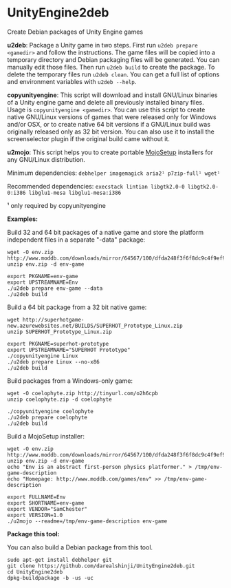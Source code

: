 UnityEngine2deb
===============

Create Debian packages of Unity Engine games

**u2deb**: Package a Unity game in two steps. First run `u2deb prepare <gamedir>` and follow the instructions.
The game files will be copied into a temporary directory and Debian packaging files will be generated.
You can manually edit those files. Then run `u2deb build` to create the package. To delete the temporary files
run `u2deb clean`. You can get a full list of options and environment variables with `u2deb --help`.

**copyunityengine**: This script will download and install GNU/Linux binaries of a Unity engine game and delete all previously
installed binary files. Usage is `copyunityengine <gamedir>`.
You can use this script to create native GNU/Linux versions of games that were released only for
Windows and/or OSX, or to create native 64 bit versions if a GNU/Linux build was originally released only as 32 bit version.
You can also use it to install the screenselector plugin if the original build came without it.

**u2mojo**: This script helps you to create portable [MojoSetup](http://www.icculus.org/mojosetup/)
installers for any GNU/Linux distribution.

Minimum dependencies: `debhelper imagemagick aria2¹ p7zip-full¹ wget¹`

Recommended dependencies: `execstack lintian libgtk2.0-0 libgtk2.0-0:i386 libglu1-mesa libglu1-mesa:i386`

¹ only required by copyunityengine

**Examples:**

Build 32 and 64 bit packages of a native game and store the platform independent
files in a separate "-data" package:
```
wget -O env.zip http://www.moddb.com/downloads/mirror/64567/100/dfda248f3f6f8dc9c4f9ef92b9abe1aa
unzip env.zip -d env-game

export PKGNAME=env-game
export UPSTREAMNAME=Env
./u2deb prepare env-game --data
./u2deb build
```

Build a 64 bit package from a 32 bit native game:
```
wget http://superhotgame-new.azurewebsites.net/BUILDS/SUPERHOT_Prototype_Linux.zip
unzip SUPERHOT_Prototype_Linux.zip

export PKGNAME=superhot-prototype
export UPSTREAMNAME="SUPERHOT Prototype"
./copyunityengine Linux
./u2deb prepare Linux --no-x86
./u2deb build
```

Build packages from a Windows-only game:
```
wget -O coelophyte.zip http://tinyurl.com/o2h6cpb
unzip coelophyte.zip -d coelophyte

./copyunityengine coelophyte
./u2deb prepare coelophyte
./u2deb build
```

Build a MojoSetup installer:
```
wget -O env.zip http://www.moddb.com/downloads/mirror/64567/100/dfda248f3f6f8dc9c4f9ef92b9abe1aa
unzip env.zip -d env-game
echo "Env is an abstract first-person physics platformer." > /tmp/env-game-description
echo "Homepage: http://www.moddb.com/games/env" >> /tmp/env-game-description

export FULLNAME=Env
export SHORTNAME=env-game
export VENDOR="SamChester"
export VERSION=1.0
./u2mojo --readme=/tmp/env-game-description env-game
```

**Package this tool:**

You can also build a Debian package from this tool.
```
sudo apt-get install debhelper git
git clone https://github.com/darealshinji/UnityEngine2deb.git
cd UnityEngine2deb
dpkg-buildpackage -b -us -uc
```
